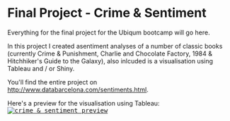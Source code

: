 # Final Project - Crime & Sentiment

Everything for the final project for the Ubiqum bootcamp will go here.

In this project I created asentiment analyses of a number of classic books (currently Crime & Punishment, Charlie and Chocolate Factory, 1984 & Hitchhiker's Guide to the Galaxy), also inlcuded is a visualisation using Tableau and / or Shiny.

You'll find the entire project on http://www.databarcelona.com/sentiments.html.

Here's a preview for the visualisation using Tableau:
<kbd>
[![crime & sentiment preview](https://github.com/jorgschonau/finalproject/blob/master/images/preview_crimesentiment.png)](http://www.databarcelona.com/sentiments.html)</kbd>
